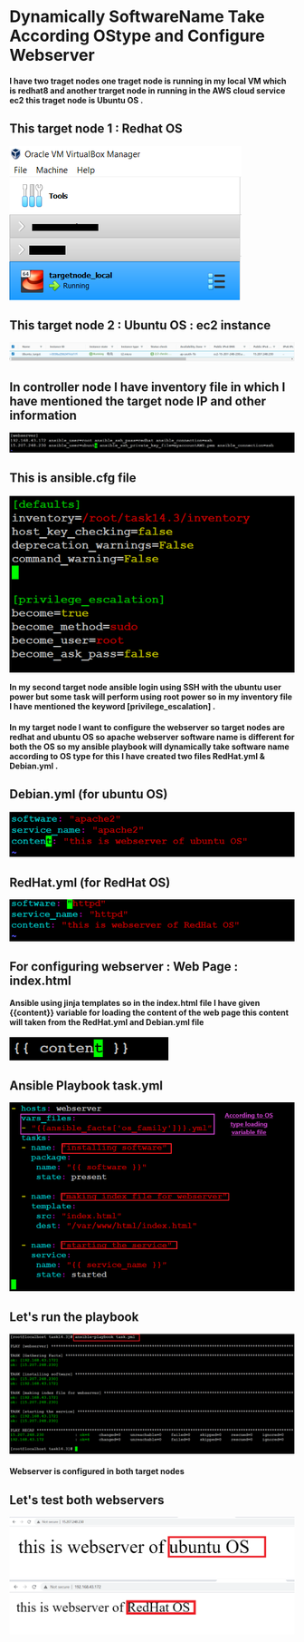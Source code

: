 # Dynamically SoftwareName Take According OStype and Configure Webserver

#### I have two traget nodes one traget node is running in my local VM which is redhat8 and another trarget node in running in the AWS cloud service ec2 this traget node is Ubuntu OS .

## This target node 1 : Redhat OS
<img src="Screenshots/local_target_node.png">

## This target node 2 : Ubuntu OS : ec2 instance
<img src="Screenshots/traget_node_ubuntu_ec2.PNG" >

## In controller node I have inventory file in which I have mentioned the target node IP and other information

<img src="Screenshots/inventory.PNG" >

## This is ansible.cfg file

<img src="Screenshots/ansible_cfg.PNG">

**In my second target node ansible login using SSH with the ubuntu user power but some task will perform using root power so in my inventory file I have mentioned the keyword [privilege_escalation] .**

#### In my target node I want to configure the webserver so target nodes are redhat and ubuntu OS so apache webserver software name is different for both the OS so  my ansible playbook will dynamically take software name according to OS type for this I have created two files RedHat.yml & Debian.yml .

## Debian.yml (for ubuntu OS)
<img src="Screenshots/Debian.yml.png">

## RedHat.yml (for RedHat OS)
<img src="Screenshots/RedHat.yml.png">

## For configuring webserver : Web Page : index.html
**Ansible using jinja templates so in the index.html file I have given {{content}} variable for loading the content of the web page this content will taken from the RedHat.yml and Debian.yml file**

<img src="Screenshots/index.html.PNG">

## Ansible Playbook task.yml 

<img src="Screenshots/ansible_playbook.png">

## Let's run the playbook
<img src="Screenshots/playbook_run.png">

#### Webserver is configured in both target nodes 

## Let's test both webservers

<img src="Screenshots/ubuntu_webserver.png">
<img src="Screenshots/redhat_webserver.png">


